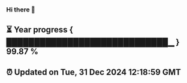### Hi there 👋
⏳ Year progress { █████████████████████████████▁ } 99.87 %
---
⏰ Updated on Tue, 31 Dec 2024 12:18:59 GMT
---

